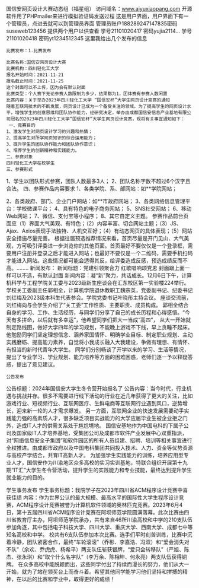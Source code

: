 国信安网页设计大赛动态组（福星组）
访问域名：www.aiyuxiaopang.com
开源软件用了PHPmailer来进行模拟验证码发送过程
这是用户界面，用户界面下有一个管理员，点进去就可以到管理员界面
管理员账户188289247147835密码suseweb123456
提供两个用户以供查看
学号21101020417
密码yujia2114...
学号21101020418
密码yt1234512345
这里我给出几个发布的信息
    
    
    
    比赛发布：1.比赛发布
    
    比赛名称:国信安网页设计大赛
    比赛机构：四川轻化工大学
    报名开始时间：2021-11-21
    报名截止时间：2021-11-25
    这个封面可以不上传，因为会有默认封面
    比赛类型：个人赛下无论参赛人数限制为多少，结果都为1，团体赛有参赛人数闲置
    比赛内容：关于举办2023年四川轻化工大学 “国信安杯”大学生网页设计竞赛的通知
    随着互联网技术的不断发展，网页设计已成为一个备受关注的领域。为了提高学生的网页设计水平，增强学生的创意思维和团队协作能力，经研究决定，举办由成都国信安信息产业基地有限公司冠名的2023年四川轻化工大学“国信安杯”大学生网页设计竞赛，现将有关事宜通知如下：
     一、竞赛目的
    1、激发学生对网页设计学习的兴趣和热情；
    2、提高学生对所学网页知识的综合运用能力；
    3、提升学生的团队协作能力和团队协作意识；
    4、培养学生的创新精神和实践能力。
    二、参赛对象
    四川轻化工大学在校学生
    三、参赛形式
   1、学生以团队形式参赛，团队人数最多3人；
   2、团队名称字数不超过6个汉字且合法。
四、参赛作品内容要求
1、各类学院、系、部网站：如**学院网站；

2、各类政府、部门、企业门户网站：如**市政府网站；
3、各类网络信息管理平台：学校微课平台；
4、具有特色的电子商务网站；
5、SNS社交网站；
6、移动Web网站；
7、微信、支付宝等小程序；
8、其它自定义主题。
参赛作品前台页面应（1）界面大气美观、有特色；（2）内容丰富、切合网站主题；（3）JS、Ajax、Axios表现手法独特、人机交互好；（4）有动态网页的具体表现；（5）网站安全措施尽量完善。
根据往届预选推荐情况来看，首页尽量是开门见山、大气美观，方可吸引评委进一步浏览你的其他页面。首页最好不要仅仅是一个登录框，需要用户注册并登录之后才能进入网站；也最好不要仅是一个二维码，需要手机扫码才能进入网站。这些情况都可能会适得其反，给评委造成反感，预选成绩反而不高。........
     新闻发布：
新闻标题：党建引领聚合力 红歌唱响颂党恩
封面跟上面一样可以不选，有默认封面
新闻内容：凝“新”聚力，共话成长。12月6日下午，计算机科学与工程学院关工委与2023级新生座谈会在汇东校区第一实验楼224举行。学校关工委副主任郭相全，计算机学院退休教职工魏宗英，党委副书记、纪委书记刘红梅及2023级本科生代表参会。学院党委书记叶晓彤主持会议。
座谈交流前，刘红梅向与会学生介绍了“关工委”工作性质、主要职责、成员构成。
郭相全结合自身的学习、工作、生活经历，与同学们分享了自己的成长历程和心得感悟。“今天有多拼命，以后就有多幸运”，他希望同学们把大一当成“高四”， 从大一开始就制定路线图，做好大学四年的学习规划，不能晚上游戏不下线，早上贪睡不起床。他勉励同学们坚定理想信念、涵养家国情怀、明确学业目标、制定职业规划、主动实践磨砺、提高能力素养，自觉将小我成长融入大我建设，争做有理想、有情怀、有担当的新时代青年大学生。
同学们分别畅谈了开学以来的学习、生活等情况，提出了专业学习、学业规划、能力培养等方面的困难困惑，老师们逐一予以释疑答惑，提出了意见建议。
    
    
    
    公告发布
公告标题：2024年国信安大学生冬令营开始报名了
公告内容：当今时代，行业机遇与挑战并存。很多不需要进行线下活动的行业在近几年获得了更大的关注，比如游戏行业、短视频行业、互联网医疗、生鲜电商等互联网行业遇到风口，逆势增长，迎来新一轮的人才需求爆发。
另一方面，互联网企业的快速发展需要动手实践能力强的高素质人才，很多缺乏项目实战能力的大学应届毕业生被企业拒之门外，造成IT人才的供需关系处于尴尬境地。
国信安基地作为中国电科的下属子公司及国家级IT人才培养基地，受集团公司及成都市软件产业发展中心双重指派，对“网络信息安全子集团”和软件园区的所有人员组建、招聘、培训等相关事宜进行全权推进。由成都市政府以及中国电科集团共同投入技术、人力、资金等优势资源与高校产学结合，共育IT高新人才。
为加强学生实践能力的训练，培养应用型专业人才，国信安作为川渝地区众多高校的实习实训基地，特联合组织开展第十九期“IT汇”大学生冬令营活动，提升学生的实践能力和专业技能，最终达到提升学生就业能力的目的。
   
   
   
   学生事务发布
学生事务标题：我院学子在2023年四川省ACM程序设计竞赛中喜获佳绩
内容：作为世界公认的最大规模、最高水平的国际性大学生程序设计竞赛，ACM程序设计竞赛被誉为计算机软件领域的奥林匹克竞赛。2023年6月4日，第十五届四川省ACM程序设计竞赛在阿坝师范学院圆满落幕。此次比赛由四川省教育厅主办，阿坝师范学院承办，共有来自46所川渝高校和中学的210支队伍参加角逐，其中包括电子科技大学、四川大学、重庆大学、西南大学、成都七中等知名高校和中学。
校共有6支队伍参加本次比赛。选手们平时刻苦训练，比赛中沉着冷静，团队紧密合作，最终“车轮滚滚”（乔彬、李嘉浩、冯双）和“爱会消失对不队”（余欢、乔虎虎、杨希平）两支队伍斩获银牌，“爱只会转移队”（严旭、陈杰、张永琪）和“取个什么名字队”（李万余、陈相坤、何永亮）两支队伍获得铜牌。 在众多高校中能脱颖而出，这些同学付出了持续而漫长的努力，他们从大一开始，就为了站在领奖台上而奋斗着。希望其他同学能学习他们坚持和拼搏的精神，在以后的比赛和学业中，取得更好的成绩！


